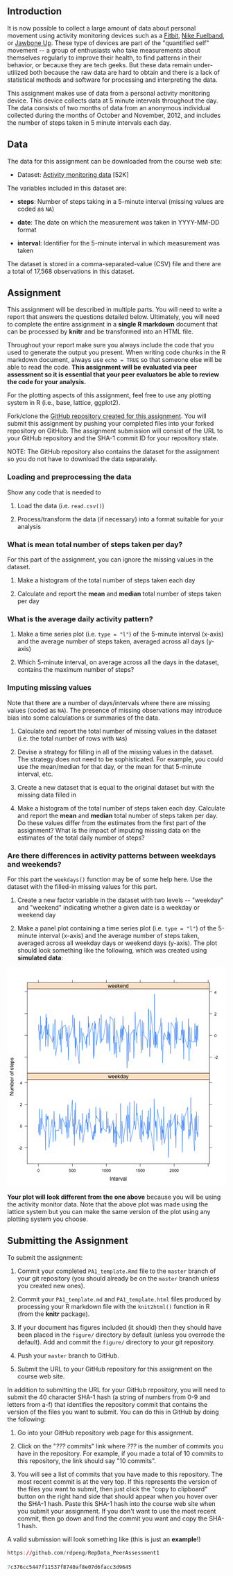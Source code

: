 ## Introduction

It is now possible to collect a large amount of data about personal
movement using activity monitoring devices such as a
[Fitbit](http://www.fitbit.com), [Nike
Fuelband](http://www.nike.com/us/en_us/c/nikeplus-fuelband), or
[Jawbone Up](https://jawbone.com/up). These type of devices are part of
the "quantified self" movement -- a group of enthusiasts who take
measurements about themselves regularly to improve their health, to
find patterns in their behavior, or because they are tech geeks. But
these data remain under-utilized both because the raw data are hard to
obtain and there is a lack of statistical methods and software for
processing and interpreting the data.

This assignment makes use of data from a personal activity monitoring
device. This device collects data at 5 minute intervals throughout the
day. The data consists of two months of data from an anonymous
individual collected during the months of October and November, 2012,
and includes the number of steps taken in 5 minute intervals each day.

## Data

The data for this assignment can be downloaded from the course web
site:

* Dataset: [Activity monitoring data](https://d396qusza40orc.cloudfront.net/repdata%2Fdata%2Factivity.zip) [52K]

The variables included in this dataset are:

* **steps**: Number of steps taking in a 5-minute interval (missing
    values are coded as `NA`)

* **date**: The date on which the measurement was taken in YYYY-MM-DD
    format

* **interval**: Identifier for the 5-minute interval in which
    measurement was taken




The dataset is stored in a comma-separated-value (CSV) file and there
are a total of 17,568 observations in this
dataset.


## Assignment

This assignment will be described in multiple parts. You will need to
write a report that answers the questions detailed below. Ultimately,
you will need to complete the entire assignment in a **single R
markdown** document that can be processed by **knitr** and be
transformed into an HTML file.

Throughout your report make sure you always include the code that you
used to generate the output you present. When writing code chunks in
the R markdown document, always use `echo = TRUE` so that someone else
will be able to read the code. **This assignment will be evaluated via
peer assessment so it is essential that your peer evaluators be able
to review the code for your analysis.**

For the plotting aspects of this assignment, feel free to use any
plotting system in R (i.e., base, lattice, ggplot2).

Fork/clone the [GitHub repository created for this
assignment](http://github.com/rdpeng/RepData_PeerAssessment1). You
will submit this assignment by pushing your completed files into your
forked repository on GitHub. The assignment submission will consist of
the URL to your GitHub repository and the SHA-1 commit ID for your
repository state.

NOTE: The GitHub repository also contains the dataset for the
assignment so you do not have to download the data separately.



### Loading and preprocessing the data

Show any code that is needed to

1. Load the data (i.e. `read.csv()`)

2. Process/transform the data (if necessary) into a format suitable for your analysis


### What is mean total number of steps taken per day?

For this part of the assignment, you can ignore the missing values in
the dataset.

1. Make a histogram of the total number of steps taken each day

2. Calculate and report the **mean** and **median** total number of steps taken per day


### What is the average daily activity pattern?

1. Make a time series plot (i.e. `type = "l"`) of the 5-minute interval (x-axis) and the average number of steps taken, averaged across all days (y-axis)

2. Which 5-minute interval, on average across all the days in the dataset, contains the maximum number of steps?


### Imputing missing values

Note that there are a number of days/intervals where there are missing
values (coded as `NA`). The presence of missing observations may introduce
bias into some calculations or summaries of the data.

1. Calculate and report the total number of missing values in the dataset (i.e. the total number of rows with `NA`s)

2. Devise a strategy for filling in all of the missing values in the dataset. The strategy does not need to be sophisticated. For example, you could use the mean/median for that day, or the mean for that 5-minute interval, etc.

3. Create a new dataset that is equal to the original dataset but with the missing data filled in

4. Make a histogram of the total number of steps taken each day. Calculate and report the **mean** and **median** total number of steps taken per day. Do these values differ from the estimates from the first part of the assignment? What is the impact of imputing missing data on the estimates of the total daily number of steps?


### Are there differences in activity patterns between weekdays and weekends?

For this part the `weekdays()` function may be of some help here. Use
the dataset with the filled-in missing values for this part.

1. Create a new factor variable in the dataset with two levels -- "weekday" and "weekend" indicating whether a given date is a weekday or weekend day

1. Make a panel plot containing a time series plot (i.e. `type = "l"`) of the 5-minute interval (x-axis) and the average number of steps taken, averaged across all weekday days or weekend days (y-axis). The plot should look something like the following, which was created using **simulated data**:

![Sample panel plot](instructions_fig/sample_panelplot.png)


**Your plot will look different from the one above** because you will
be using the activity monitor data. Note that the above plot was made
using the lattice system but you can make the same version of the plot
using any plotting system you choose.


## Submitting the Assignment

To submit the assignment:

1. Commit your completed `PA1_template.Rmd` file to the `master` branch of your git repository (you should already be on the `master` branch unless you created new ones).

2. Commit your `PA1_template.md` and `PA1_template.html` files produced by processing your R markdown file with the `knit2html()` function in R (from the **knitr** package).

3. If your document has figures included (it should) then they should have been placed in the `figure/` directory by default (unless you overrode the default). Add and commit the `figure/` directory to your git repository.

4. Push your `master` branch to GitHub.

5. Submit the URL to your GitHub repository for this assignment on the course web site.

In addition to submitting the URL for your GitHub repository, you will
need to submit the 40 character SHA-1 hash (a string of numbers from
0-9 and letters from a-f) that identifies the repository commit that
contains the version of the files you want to submit. You can do this
in GitHub by doing the following:

1. Go into your GitHub repository web page for this assignment.

2. Click on the "_???_ commits" link where _???_ is the number of commits you have in the repository. For example, if you made a total of 10 commits to this repository, the link should say "10 commits".

3. You will see a list of commits that you have made to this repository. The most recent commit is at the very top. If this represents the version of the files you want to submit, then just click the "copy to clipboard" button on the right hand side that should appear when you hover over the SHA-1 hash. Paste this SHA-1 hash into the course web site when you submit your assignment. If you don't want to use the most recent commit, then go down and find the commit you want and copy the SHA-1 hash.

A valid submission will look something like (this is just an **example**!)

```r
https://github.com/rdpeng/RepData_PeerAssessment1

7c376cc5447f11537f8740af8e07d6facc3d9645
```
